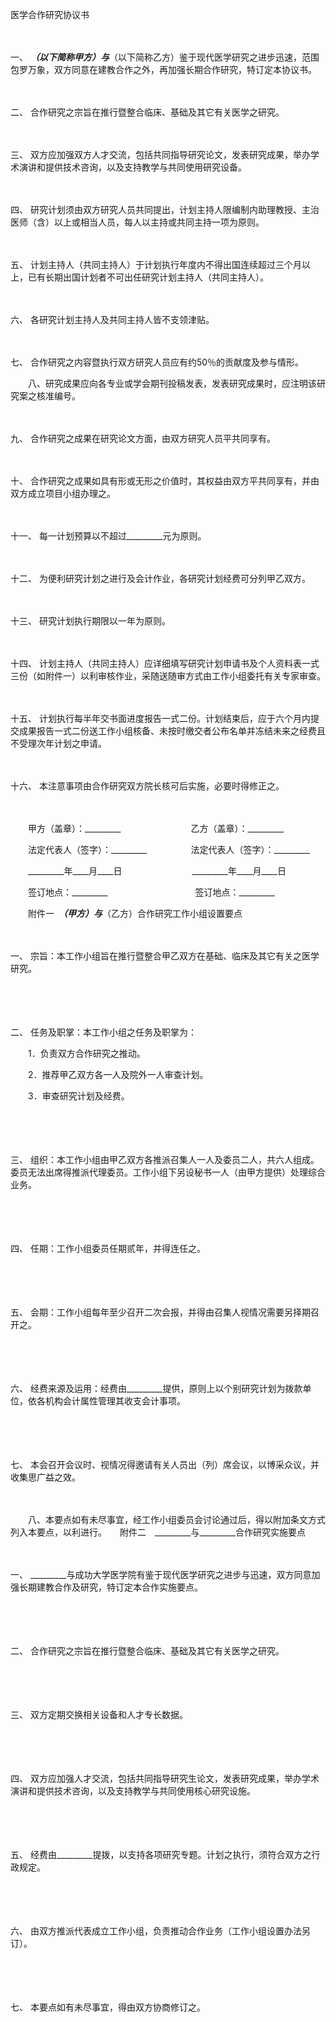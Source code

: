 



医学合作研究协议书



 

　　

一、
_________（以下简称甲方）与_________（以下简称乙方）鉴于现代医学研究之进步迅速，范围包罗万象，双方同意在建教合作之外，再加强长期合作研究，特订定本协议书。

　　

二、
合作研究之宗旨在推行暨整合临床、基础及其它有关医学之研究。

　　

三、
双方应加强双方人才交流，包括共同指导研究论文，发表研究成果，举办学术演讲和提供技术咨询，以及支持教学与共同使用研究设备。

　　

四、
研究计划须由双方研究人员共同提出，计划主持人限编制内助理教授、主治医师（含）以上或相当人员，每人以主持或共同主持一项为原则。

　　

五、
计划主持人（共同主持人）于计划执行年度内不得出国连续超过三个月以上，已有长期出国计划者不可出任研究计划主持人（共同主持人）。

　　

六、
各研究计划主持人及共同主持人皆不支领津贴。

　　

七、
合作研究之内容暨执行双方研究人员应有约50％的贡献度及参与情形。

　　八、研究成果应向各专业或学会期刊投稿发表，发表研究成果时，应注明该研究案之核准编号。

　　

九、
合作研究之成果在研究论文方面，由双方研究人员平共同享有。

　　

十、
合作研究之成果如具有形或无形之价值时，其权益由双方平共同享有，并由双方成立项目小组办理之。

　　

十一、
每一计划预算以不超过_________元为原则。

　　

十二、
为便利研究计划之进行及会计作业，各研究计划经费可分列甲乙双方。

　　

十三、
研究计划执行期限以一年为原则。

　　

十四、
计划主持人（共同主持人）应详细填写研究计划申请书及个人资料表一式三份（如附件一）以利审核作业，采随送随审方式由工作小组委托有关专家审查。

　　

十五、
计划执行每半年交书面进度报告一式二份。计划结束后，应于六个月内提交成果报告一式二份送工作小组核备、未按时缴交者公布名单并冻结未来之经费且不受理次年计划之申请。

　　

十六、
本注意事项由合作研究双方院长核可后实施，必要时得修正之。

　　

　　甲方（盖章）：_________　　　　　　　　乙方（盖章）：_________　　

　　法定代表人（签字）：_________　　　　　法定代表人（签字）：_________　　

　　_________年____月____日　　　　　　　　_________年____月____日　　

　　签订地点：_________　　　　　　　　　　签订地点：_________

　　附件一　_________（甲方）与_________（乙方）合作研究工作小组设置要点

　　

一、
宗旨：本工作小组旨在推行暨整合甲乙双方在基础、临床及其它有关之医学研究。

　　

　　

二、
任务及职掌：本工作小组之任务及职掌为：

　　1．负责双方合作研究之推动。

　　2．推荐甲乙双方各一人及院外一人审查计划。

　　3．审查研究计划及经费。

　　

　　

三、
组织：本工作小组由甲乙双方各推派召集人一人及委员二人，共六人组成。委员无法出席得推派代理委员。工作小组下另设秘书一人（由甲方提供）处理综合业务。

　　

　　

四、
任期：工作小组委员任期贰年，并得连任之。

　　

　　

五、
会期：工作小组每年至少召开二次会报，并得由召集人视情况需要另择期召开之。

　　

　　

六、
经费来源及运用：经费由_________提供，原则上以个别研究计划为拨款单位，依各机构会计属性管理其收支会计事项。

　　

　　

七、
本会召开会议时、视情况得邀请有关人员出（列）席会议，以博采众议，并收集思广益之效。

　　

　　八、本要点如有未尽事宜，经工作小组委员会讨论通过后，得以附加条文方式列入本要点，以利进行。　　附件二　_________与_________合作研究实施要点

　　

一、
_________与成功大学医学院有鉴于现代医学研究之进步与迅速，双方同意加强长期建教合作及研究，特订定本合作实施要点。

　　

　　

二、
合作研究之宗旨在推行暨整合临床、基础及其它有关医学之研究。

　　

　　

三、
双方定期交换相关设备和人才专长数据。

　　

　　

四、
双方应加强人才交流，包括共同指导研究生论文，发表研究成果，举办学术演讲和提供技术咨询，以及支持教学与共同使用核心研究设施。

　　

　　

五、
经费由_________提拨，以支持各项研究专题。计划之执行，须符合双方之行政规定。

　　

　　

六、
由双方推派代表成立工作小组，负责推动合作业务（工作小组设置办法另订）。

　　

　　

七、
本要点如有未尽事宜，得由双方协商修订之。